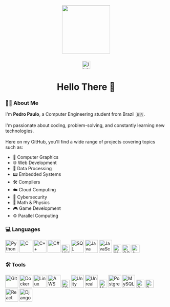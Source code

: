 <div align="center">
  <img height="150" src="https://media.giphy.com/media/M9gbBd9nbDrOTu1Mqx/giphy.gif" />
</div>

###

<div align="center">
  <a href="https://www.linkedin.com/in/ppmc" target="_blank">
    <img src="https://img.shields.io/static/v1?message=LinkedIn&logo=linkedin&label=&color=0077B5&logoColor=white&labelColor=&style=for-the-badge" height="25" alt="linkedin logo" />
  </a>
</div>

###

<h1 align="center">Hello There 👋</h1>

###

<h3 align="left">👨‍💻 About Me</h3>

<p align="left">
  I'm <strong>Pedro Paulo</strong>, a Computer Engineering student from Brazil 🇧🇷.<br><br>
  I'm passionate about coding, problem-solving, and constantly learning new technologies.<br><br>
  Here on my GitHub, you'll find a wide range of projects covering topics such as:
</p>


<ul align="left">
  <li>🎨 Computer Graphics</li>
  <li>🌐 Web Development</li>
  <li>🔄 Data Processing</li>
  <li>📟 Embedded Systems</li>
  <li>🛠️ Compilers</li>
  <li>☁️ Cloud Computing</li>
  <li>🔐 Cybersecurity</li>
  <li>📐 Math & Physics</li>
  <li>🎮 Game Development</li>
  <li>⚙️ Parallel Computing</li>
</ul>

### 💻 Languages

<p align="left">
  <!-- Python -->
  <img src="https://cdn.jsdelivr.net/gh/devicons/devicon/icons/python/python-original.svg" height="40" alt="Python" />
  
  <!-- C -->
  <img src="https://cdn.jsdelivr.net/gh/devicons/devicon/icons/c/c-original.svg" height="40" alt="C" />
  
  <!-- C++ -->
  <img src="https://cdn.jsdelivr.net/gh/devicons/devicon/icons/cplusplus/cplusplus-original.svg" height="40" alt="C++" />
  
  <!-- C# -->
  <img src="https://cdn.jsdelivr.net/gh/devicons/devicon/icons/csharp/csharp-original.svg" height="40" alt="C#" />
  
  <!-- VHDL (no official icon, using chip emoji as fallback) -->
  <img src="https://img.shields.io/badge/VHDL-%234B0082?style=for-the-badge&logo=verilog&logoColor=white" height="25" alt="VHDL" />

  <!-- SQL -->
  <img src="https://cdn.jsdelivr.net/gh/devicons/devicon/icons/mysql/mysql-original.svg" height="40" alt="SQL" />

  <!-- Java -->
  <img src="https://cdn.jsdelivr.net/gh/devicons/devicon/icons/java/java-original.svg" height="40" alt="Java" />
  
  <!-- JavaScript -->
  <img src="https://cdn.jsdelivr.net/gh/devicons/devicon/icons/javascript/javascript-original.svg" height="40" alt="JavaScript" />

  <!-- WGSL (WebGPU Shading Language — no icon available) -->
  <img src="https://img.shields.io/badge/WGSL-%23FF6F00?style=for-the-badge&logo=webgpu&logoColor=white" height="25" alt="WGSL" />
  
  <!-- OCaml (custom fallback) -->
  <img src="https://img.shields.io/badge/OCaml-%23EC6813?style=for-the-badge&logo=ocaml&logoColor=white" height="25" alt="OCaml" />
  
  <!-- Assembly -->
  <img src="https://img.shields.io/badge/Assembly-%23007ACC?style=for-the-badge&logo=codeforces&logoColor=white" height="25" alt="Assembly" />
</p>


### 🛠️ Tools

<p align="left">
  <!-- Git -->
  <img src="https://cdn.jsdelivr.net/gh/devicons/devicon/icons/git/git-original.svg" height="40" alt="Git" />
  
  <!-- Docker -->
  <img src="https://cdn.jsdelivr.net/gh/devicons/devicon/icons/docker/docker-original.svg" height="40" alt="Docker" />
  
  <!-- Linux -->
  <img src="https://cdn.jsdelivr.net/gh/devicons/devicon/icons/linux/linux-original.svg" height="40" alt="Linux" />
  
  <!-- AWS -->
  <img src="https://pt.m.wikipedia.org/wiki/Ficheiro:Amazon_Web_Services_Logo.svg" height="40" alt="AWS" />

  <!-- FPGA (no standard icon, using shield badge) -->
  <img src="https://img.shields.io/badge/FPGA-%234B0082?style=for-the-badge&logo=circuitverse&logoColor=white" height="25" alt="FPGA" />

  <!-- Unity -->
  <img src="https://cdn.jsdelivr.net/gh/devicons/devicon/icons/unity/unity-original.svg" height="40" alt="Unity" />
  
  <!-- Unreal Engine -->
  <img src="https://cdn.jsdelivr.net/gh/devicons/devicon/icons/unrealengine/unrealengine-original.svg" height="40" alt="Unreal Engine" />

  <!-- MPI (no official icon, using badge) -->
  <img src="https://img.shields.io/badge/MPI-%23008080?style=for-the-badge&logo=openmpi&logoColor=white" height="25" alt="MPI" />
  
  <!-- PostgreSQL -->
  <img src="https://cdn.jsdelivr.net/gh/devicons/devicon/icons/postgresql/postgresql-original.svg" height="40" alt="PostgreSQL" />
  
  <!-- MySQL -->
  <img src="https://cdn.jsdelivr.net/gh/devicons/devicon/icons/mysql/mysql-original.svg" height="40" alt="MySQL" />

  <!-- Quartus (badge fallback) -->
  <img src="https://img.shields.io/badge/Quartus-%23006699?style=for-the-badge&logo=intel&logoColor=white" height="25" alt="Quartus" />
  
  <!-- Dune (for OCaml, badge fallback) -->
  <img src="https://img.shields.io/badge/Dune-%23EC6813?style=for-the-badge&logo=ocaml&logoColor=white" height="25" alt="Dune" />

  <!-- React -->
  <img src="https://cdn.jsdelivr.net/gh/devicons/devicon/icons/react/react-original.svg" height="40" alt="React" />
  
  <!-- Django -->
  <img src="https://cdn.jsdelivr.net/gh/devicons/devicon/icons/django/django-plain.svg" height="40" alt="Django" />
</p>




